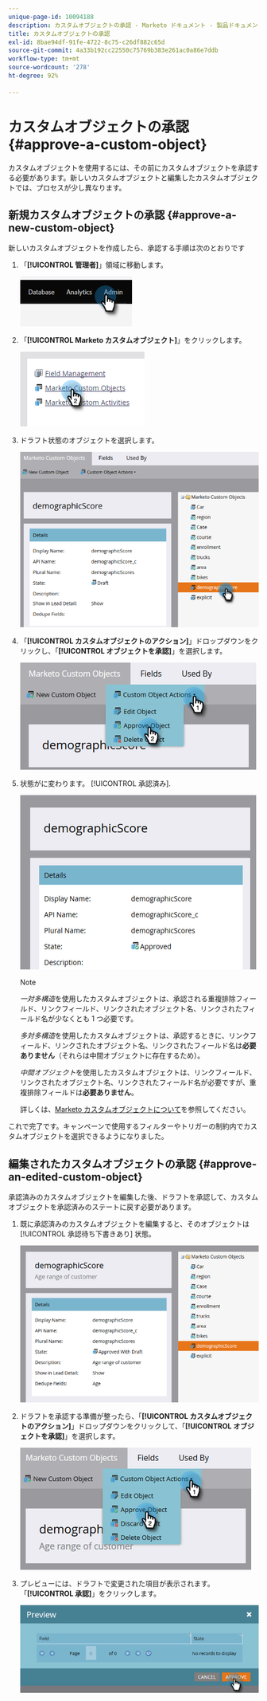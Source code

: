 ```yaml
---
unique-page-id: 10094188
description: カスタムオブジェクトの承認 - Marketo ドキュメント - 製品ドキュメント
title: カスタムオブジェクトの承認
exl-id: 8bae94df-91fe-4722-8c75-c26df882c65d
source-git-commit: 4a33b192cc22550c75769b383e261ac0a86e7ddb
workflow-type: tm+mt
source-wordcount: '278'
ht-degree: 92%

---
```


# カスタムオブジェクトの承認 {#approve-a-custom-object}

カスタムオブジェクトを使用するには、その前にカスタムオブジェクトを承認する必要があります。新しいカスタムオブジェクトと編集したカスタムオブジェクトでは、プロセスが少し異なります。

## 新規カスタムオブジェクトの承認 {#approve-a-new-custom-object}

新しいカスタムオブジェクトを作成したら、承認する手順は次のとおりです

1. 「**[!UICONTROL 管理者]**」領域に移動します。

   ![](assets/approve-a-custom-object-1.png)

1. 「**[!UICONTROL Marketo カスタムオブジェクト]**」をクリックします。

   ![](assets/approve-a-custom-object-2.png)

1. ドラフト状態のオブジェクトを選択します。

   ![](assets/approve-a-custom-object-3.png)

1. 「**[!UICONTROL カスタムオブジェクトのアクション]**」ドロップダウンをクリックし、「**[!UICONTROL オブジェクトを承認]**」を選択します。

   ![](assets/approve-a-custom-object-4.png)

1. 状態がに変わります。 [!UICONTROL 承認済み].

   ![](assets/approve-a-custom-object-5.png)

   >[!NOTE]
   >
   >_一対多構造_&#x200B;を使用したカスタムオブジェクトは、承認される重複排除フィールド、リンクフィールド、リンクされたオブジェクト名、リンクされたフィールド名が少なくとも 1 つ必要です。
   >
   >_多対多構造_&#x200B;を使用したカスタムオブジェクトは、承認するときに、リンクフィールド、リンクされたオブジェクト名、リンクされたフィールド名は&#x200B;**必要ありません**（それらは中間オブジェクトに存在するため）。
   >
   >_中間オブジェクト_&#x200B;を使用したカスタムオブジェクトは、リンクフィールド、リンクされたオブジェクト名、リンクされたフィールド名が必要ですが、重複排除フィールドは&#x200B;**必要ありません**。
   >
   >詳しくは、[Marketo カスタムオブジェクトについて](/help/marketo/product-docs/administration/marketo-custom-objects/understanding-marketo-custom-objects.md)を参照してください。

これで完了です。キャンペーンで使用するフィルターやトリガーの制約内でカスタムオブジェクトを選択できるようになりました。

## 編集されたカスタムオブジェクトの承認 {#approve-an-edited-custom-object}

承認済みのカスタムオブジェクトを編集した後、ドラフトを承認して、カスタムオブジェクトを承認済みのステートに戻す必要があります。

1. 既に承認済みのカスタムオブジェクトを編集すると、そのオブジェクトは [!UICONTROL 承認待ち下書きあり] 状態。

   ![](assets/approve-a-custom-object-6.png)

1. ドラフトを承認する準備が整ったら、「**[!UICONTROL カスタムオブジェクトのアクション]**」ドロップダウンをクリックして、「**[!UICONTROL オブジェクトを承認]**」を選択します。

   ![](assets/approve-a-custom-object-7.png)

1. プレビューには、ドラフトで変更された項目が表示されます。「**[!UICONTROL 承認]**」をクリックします。

   ![](assets/approve-a-custom-object-8.png)
